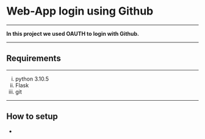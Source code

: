 <h1>Web-App login using Github</h1>
<hr>
<p><b>In this project we used OAUTH to login with Github.</b></p>
<hr border-top: 1px dashed>
<h2>Requirements</h2>
<hr>
<ol type ="i">
<li>python 3.10.5</li>
<li>Flask</li>
<li>git</li>
</ol>
<hr>
<h2>How to setup</h2>
<ul type="disc">
<li>
    



